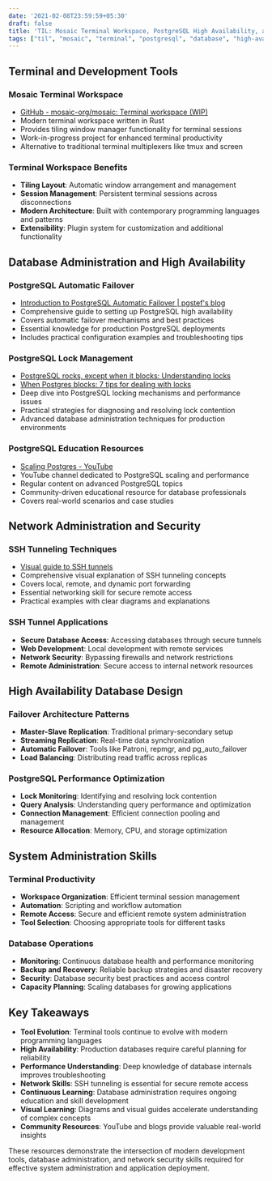 ```yaml
---
date: '2021-02-08T23:59:59+05:30'
draft: false
title: 'TIL: Mosaic Terminal Workspace, PostgreSQL High Availability, and SSH Tunnels'
tags: ["til", "mosaic", "terminal", "postgresql", "database", "high-availability", "ssh", "tunnels", "networking", "rust"]
---
```


## Terminal and Development Tools

### Mosaic Terminal Workspace
- [GitHub - mosaic-org/mosaic: Terminal workspace (WIP)](https://github.com/mosaic-org/mosaic)
- Modern terminal workspace written in Rust
- Provides tiling window manager functionality for terminal sessions
- Work-in-progress project for enhanced terminal productivity
- Alternative to traditional terminal multiplexers like tmux and screen

### Terminal Workspace Benefits
- **Tiling Layout**: Automatic window arrangement and management
- **Session Management**: Persistent terminal sessions across disconnections
- **Modern Architecture**: Built with contemporary programming languages and patterns
- **Extensibility**: Plugin system for customization and additional functionality

## Database Administration and High Availability

### PostgreSQL Automatic Failover
- [Introduction to PostgreSQL Automatic Failover | pgstef's blog](https://pgstef.github.io/2018/02/07/introduction_to_postgresql_automatic_failover.html)
- Comprehensive guide to setting up PostgreSQL high availability
- Covers automatic failover mechanisms and best practices
- Essential knowledge for production PostgreSQL deployments
- Includes practical configuration examples and troubleshooting tips

### PostgreSQL Lock Management
- [PostgreSQL rocks, except when it blocks: Understanding locks](https://www.citusdata.com/blog/2018/02/15/when-postgresql-blocks/)
- [When Postgres blocks: 7 tips for dealing with locks](https://www.citusdata.com/blog/2018/02/22/seven-tips-for-dealing-with-postgres-locks/)
- Deep dive into PostgreSQL locking mechanisms and performance issues
- Practical strategies for diagnosing and resolving lock contention
- Advanced database administration techniques for production environments

### PostgreSQL Education Resources
- [Scaling Postgres - YouTube](https://youtube.com/channel/UCnfO7IhkmJu_azn0WbIcV9A)
- YouTube channel dedicated to PostgreSQL scaling and performance
- Regular content on advanced PostgreSQL topics
- Community-driven educational resource for database professionals
- Covers real-world scenarios and case studies

## Network Administration and Security

### SSH Tunneling Techniques
- [Visual guide to SSH tunnels](https://robotmoon.com/ssh-tunnels/)
- Comprehensive visual explanation of SSH tunneling concepts
- Covers local, remote, and dynamic port forwarding
- Essential networking skill for secure remote access
- Practical examples with clear diagrams and explanations

### SSH Tunnel Applications
- **Secure Database Access**: Accessing databases through secure tunnels
- **Web Development**: Local development with remote services
- **Network Security**: Bypassing firewalls and network restrictions
- **Remote Administration**: Secure access to internal network resources

## High Availability Database Design

### Failover Architecture Patterns
- **Master-Slave Replication**: Traditional primary-secondary setup
- **Streaming Replication**: Real-time data synchronization
- **Automatic Failover**: Tools like Patroni, repmgr, and pg_auto_failover
- **Load Balancing**: Distributing read traffic across replicas

### PostgreSQL Performance Optimization
- **Lock Monitoring**: Identifying and resolving lock contention
- **Query Analysis**: Understanding query performance and optimization
- **Connection Management**: Efficient connection pooling and management
- **Resource Allocation**: Memory, CPU, and storage optimization

## System Administration Skills

### Terminal Productivity
- **Workspace Organization**: Efficient terminal session management
- **Automation**: Scripting and workflow automation
- **Remote Access**: Secure and efficient remote system administration
- **Tool Selection**: Choosing appropriate tools for different tasks

### Database Operations
- **Monitoring**: Continuous database health and performance monitoring
- **Backup and Recovery**: Reliable backup strategies and disaster recovery
- **Security**: Database security best practices and access control
- **Capacity Planning**: Scaling databases for growing applications

## Key Takeaways

- **Tool Evolution**: Terminal tools continue to evolve with modern programming languages
- **High Availability**: Production databases require careful planning for reliability
- **Performance Understanding**: Deep knowledge of database internals improves troubleshooting
- **Network Skills**: SSH tunneling is essential for secure remote access
- **Continuous Learning**: Database administration requires ongoing education and skill development
- **Visual Learning**: Diagrams and visual guides accelerate understanding of complex concepts
- **Community Resources**: YouTube and blogs provide valuable real-world insights

These resources demonstrate the intersection of modern development tools, database administration, and network security skills required for effective system administration and application deployment.